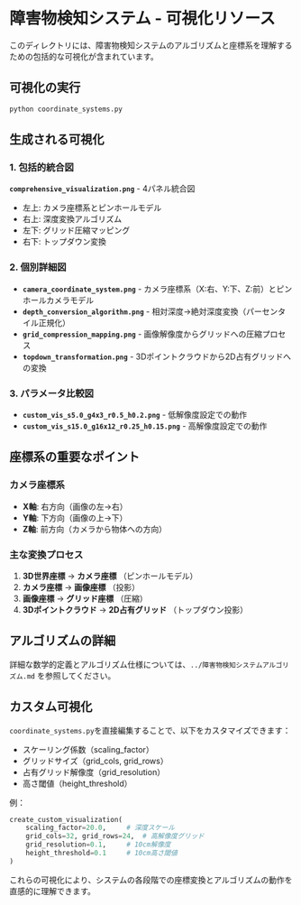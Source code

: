 # 障害物検知システム - 可視化リソース

このディレクトリには、障害物検知システムのアルゴリズムと座標系を理解するための包括的な可視化が含まれています。

## 可視化の実行

```bash
python coordinate_systems.py
```

## 生成される可視化

### 1. 包括的統合図

**`comprehensive_visualization.png`** - 4パネル統合図
- 左上: カメラ座標系とピンホールモデル
- 右上: 深度変換アルゴリズム
- 左下: グリッド圧縮マッピング  
- 右下: トップダウン変換

### 2. 個別詳細図

- **`camera_coordinate_system.png`** - カメラ座標系（X:右、Y:下、Z:前）とピンホールカメラモデル
- **`depth_conversion_algorithm.png`** - 相対深度→絶対深度変換（パーセンタイル正規化）
- **`grid_compression_mapping.png`** - 画像解像度からグリッドへの圧縮プロセス
- **`topdown_transformation.png`** - 3Dポイントクラウドから2D占有グリッドへの変換

### 3. パラメータ比較図

- **`custom_vis_s5.0_g4x3_r0.5_h0.2.png`** - 低解像度設定での動作
- **`custom_vis_s15.0_g16x12_r0.25_h0.15.png`** - 高解像度設定での動作

## 座標系の重要なポイント

### カメラ座標系
- **X軸**: 右方向（画像の左→右）
- **Y軸**: 下方向（画像の上→下）
- **Z軸**: 前方向（カメラから物体への方向）

### 主な変換プロセス
1. **3D世界座標** → **カメラ座標** （ピンホールモデル）
2. **カメラ座標** → **画像座標** （投影）
3. **画像座標** → **グリッド座標** （圧縮）
4. **3Dポイントクラウド** → **2D占有グリッド** （トップダウン投影）

## アルゴリズムの詳細

詳細な数学的定義とアルゴリズム仕様については、`../障害物検知システムアルゴリズム.md` を参照してください。

## カスタム可視化

`coordinate_systems.py`を直接編集することで、以下をカスタマイズできます：
- スケーリング係数（scaling_factor）
- グリッドサイズ（grid_cols, grid_rows）
- 占有グリッド解像度（grid_resolution）
- 高さ閾値（height_threshold）

例：
```python
create_custom_visualization(
    scaling_factor=20.0,     # 深度スケール
    grid_cols=32, grid_rows=24,  # 高解像度グリッド
    grid_resolution=0.1,     # 10cm解像度
    height_threshold=0.1     # 10cm高さ閾値
)
```

これらの可視化により、システムの各段階での座標変換とアルゴリズムの動作を直感的に理解できます。
